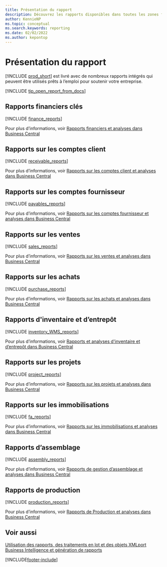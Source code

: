 ```yaml
---
title: Présentation du rapport
description: Découvrez les rapports disponibles dans toutes les zones fonctionnelles de la version standard de Business Central afin que vous puissiez suivre votre activité.
author: KennieNP
ms.topic: conceptual
ms.search.keywords: reporting
ms.date: 02/02/2022
ms.author: kepontop
---
```

# <a name="report-overview"></a><a name="report-overview"></a>Présentation du rapport

[!INCLUDE [prod_short](includes/prod_short.md)] est livré avec de nombreux rapports intégrés qui peuvent être utilisés prêts à l’emploi pour soutenir votre entreprise.  

[!INCLUDE [tip_open_report_from_docs](includes/tip-open-report-from-docs.md)]

## <a name="key-financial-reports"></a><a name="key-financial-reports"></a>Rapports financiers clés

[!INCLUDE [finance_reports](includes/finance-reports-include.md)]

Pour plus d’informations, voir [Rapports financiers et analyses dans Business Central](finance-reports.md)

## <a name="accounts-receivable-reports"></a><a name="accounts-receivable-reports"></a>Rapports sur les comptes client

[!INCLUDE [receivable_reports](includes/receivable-reports-include.md)]

Pour plus d’informations, voir [Rapports sur les comptes client et analyses dans Business Central](receivables-reports.md)

## <a name="accounts-payable-reports"></a><a name="accounts-payable-reports"></a>Rapports sur les comptes fournisseur

[!INCLUDE [payables_reports](includes/payables-reports-include.md)]

Pour plus d’informations, voir [Rapports sur les comptes fournisseur et analyses dans Business Central](payables-reports.md)

## <a name="sales-reports"></a><a name="sales-reports"></a>Rapports sur les ventes

[!INCLUDE [sales_reports](includes/sales-reports-include.md)]

Pour plus d’informations, voir [Rapports sur les ventes et analyses dans Business Central](sales-reports.md)

## <a name="purchase-reports"></a><a name="purchase-reports"></a>Rapports sur les achats

[!INCLUDE [purchase_reports](includes/purchase-reports-include.md)]

Pour plus d’informations, voir [Rapports sur les achats et analyses dans Business Central](purchase-reports.md)

## <a name="inventory-and-warehouse-reports"></a><a name="inventory-and-warehouse-reports"></a>Rapports d'inventaire et d’entrepôt

[!INCLUDE [inventory_WMS_reports](includes/inventory-WMS-reports-include.md)]

Pour plus d’informations, voir [Rapports et analyses d'inventaire et d’entrepôt dans Business Central](inventory-wms-reports.md)

## <a name="project-reports"></a><a name="project-reports"></a>Rapports sur les projets

[!INCLUDE [project_reports](includes/project-reports-include.md)]

Pour plus d’informations, voir [Rapports sur les projets et analyses dans Business Central](project-reports.md)

## <a name="fixed-assets-reports"></a><a name="fixed-assets-reports"></a>Rapports sur les immobilisations

[!INCLUDE [fa_reports](includes/fa-reports-include.md)]

Pour plus d’informations, voir [Rapports sur les immobilisations et analyses dans Business Central](fa-reports.md)

## <a name="assembly-reports"></a><a name="assembly-reports"></a>Rapports d’assemblage

[!INCLUDE [assembly_reports](includes/assembly-reports-include.md)]

Pour plus d’informations, voir [Rapports de gestion d’assemblage et analyses dans Business Central](assembly-reports.md)

## <a name="production-reports"></a><a name="production-reports"></a>Rapports de production

[!INCLUDE [production_reports](includes/production-reports-include.md)]

Pour plus d’informations, voir [Rapports de Production et analyses dans Business Central](production-reports.md)

## <a name="see-also"></a><a name="see-also"></a>Voir aussi

[Utilisation des rapports, des traitements en lot et des objets XMLport](ui-work-report.md)  
[Business Intelligence et génération de rapports](reports-bi-reporting.md)  

[!INCLUDE[footer-include](includes/footer-banner.md)]
